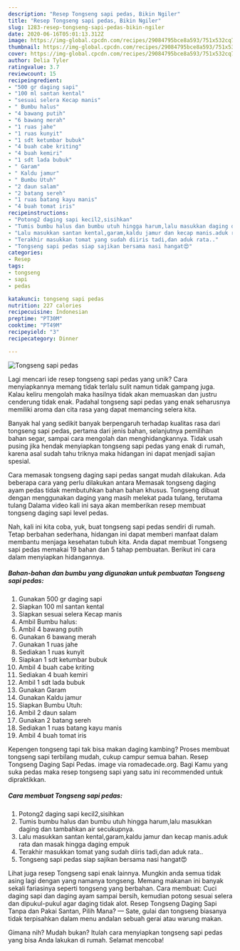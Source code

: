 ```yaml
---
description: "Resep Tongseng sapi pedas, Bikin Ngiler"
title: "Resep Tongseng sapi pedas, Bikin Ngiler"
slug: 1283-resep-tongseng-sapi-pedas-bikin-ngiler
date: 2020-06-16T05:01:13.312Z
image: https://img-global.cpcdn.com/recipes/29084795bce8a593/751x532cq70/tongseng-sapi-pedas-foto-resep-utama.jpg
thumbnail: https://img-global.cpcdn.com/recipes/29084795bce8a593/751x532cq70/tongseng-sapi-pedas-foto-resep-utama.jpg
cover: https://img-global.cpcdn.com/recipes/29084795bce8a593/751x532cq70/tongseng-sapi-pedas-foto-resep-utama.jpg
author: Delia Tyler
ratingvalue: 3.7
reviewcount: 15
recipeingredient:
- "500 gr daging sapi"
- "100 ml santan kental"
- "sesuai selera Kecap manis"
- " Bumbu halus"
- "4 bawang putih"
- "6 bawang merah"
- "1 ruas jahe"
- "1 ruas kunyit"
- "1 sdt ketumbar bubuk"
- "4 buah cabe kriting"
- "4 buah kemiri"
- "1 sdt lada bubuk"
- " Garam"
- " Kaldu jamur"
- " Bumbu Utuh"
- "2 daun salam"
- "2 batang sereh"
- "1 ruas batang kayu manis"
- "4 buah tomat iris"
recipeinstructions:
- "Potong2 daging sapi kecil2,sisihkan"
- "Tumis bumbu halus dan bumbu utuh hingga harum,lalu masukkan daging dan tambahkan air secukupnya."
- "Lalu masukkan santan kental,garam,kaldu jamur dan kecap manis.aduk rata dan masak hingga daging empuk"
- "Terakhir masukkan tomat yang sudah diiris tadi,dan aduk rata.."
- "Tongseng sapi pedas siap sajikan bersama nasi hangat😍"
categories:
- Resep
tags:
- tongseng
- sapi
- pedas

katakunci: tongseng sapi pedas 
nutrition: 227 calories
recipecuisine: Indonesian
preptime: "PT30M"
cooktime: "PT49M"
recipeyield: "3"
recipecategory: Dinner

---
```



![Tongseng sapi pedas](https://img-global.cpcdn.com/recipes/29084795bce8a593/751x532cq70/tongseng-sapi-pedas-foto-resep-utama.jpg)

Lagi mencari ide resep tongseng sapi pedas yang unik? Cara menyiapkannya memang tidak terlalu sulit namun tidak gampang juga. Kalau keliru mengolah maka hasilnya tidak akan memuaskan dan justru cenderung tidak enak. Padahal tongseng sapi pedas yang enak seharusnya memiliki aroma dan cita rasa yang dapat memancing selera kita.

Banyak hal yang sedikit banyak berpengaruh terhadap kualitas rasa dari tongseng sapi pedas, pertama dari jenis bahan, selanjutnya pemilihan bahan segar, sampai cara mengolah dan menghidangkannya. Tidak usah pusing jika hendak menyiapkan tongseng sapi pedas yang enak di rumah, karena asal sudah tahu triknya maka hidangan ini dapat menjadi sajian spesial.

Cara memasak tongseng daging sapi pedas sangat mudah dilakukan. Ada beberapa cara yang perlu dilakukan antara Memasak tongseng daging ayam pedas tidak membutuhkan bahan bahan khusus. Tongseng dibuat dengan menggunakan daging yang masih melekat pada tulang, terutama tulang Dalama video kali ini saya akan memberikan resep membuat tongseng daging sapi level pedas.


Nah, kali ini kita coba, yuk, buat tongseng sapi pedas sendiri di rumah. Tetap berbahan sederhana, hidangan ini dapat memberi manfaat dalam membantu menjaga kesehatan tubuh kita. Anda dapat membuat Tongseng sapi pedas memakai 19 bahan dan 5 tahap pembuatan. Berikut ini cara dalam menyiapkan hidangannya.

<!--inarticleads1-->

##### Bahan-bahan dan bumbu yang digunakan untuk pembuatan Tongseng sapi pedas:

1. Gunakan 500 gr daging sapi
1. Siapkan 100 ml santan kental
1. Siapkan sesuai selera Kecap manis
1. Ambil  Bumbu halus:
1. Ambil 4 bawang putih
1. Gunakan 6 bawang merah
1. Gunakan 1 ruas jahe
1. Sediakan 1 ruas kunyit
1. Siapkan 1 sdt ketumbar bubuk
1. Ambil 4 buah cabe kriting
1. Sediakan 4 buah kemiri
1. Ambil 1 sdt lada bubuk
1. Gunakan  Garam
1. Gunakan  Kaldu jamur
1. Siapkan  Bumbu Utuh:
1. Ambil 2 daun salam
1. Gunakan 2 batang sereh
1. Sediakan 1 ruas batang kayu manis
1. Ambil 4 buah tomat iris


Kepengen tongseng tapi tak bisa makan daging kambing? Proses membuat tongseng sapi terbilang mudah, cukup campur semua bahan. Resep Tongseng Daging Sapi Pedas. image via romadecade.org. Bagi Kamu yang suka pedas maka resep tongseng sapi yang satu ini recommended untuk dipraktikkan. 

<!--inarticleads2-->

##### Cara membuat Tongseng sapi pedas:

1. Potong2 daging sapi kecil2,sisihkan
1. Tumis bumbu halus dan bumbu utuh hingga harum,lalu masukkan daging dan tambahkan air secukupnya.
1. Lalu masukkan santan kental,garam,kaldu jamur dan kecap manis.aduk rata dan masak hingga daging empuk
1. Terakhir masukkan tomat yang sudah diiris tadi,dan aduk rata..
1. Tongseng sapi pedas siap sajikan bersama nasi hangat😍


Lihat juga resep Tongseng sapi enak lainnya. Mungkin anda semua tidak asing lagi dengan yang namanya tongseng. Memang makanan ini banyak sekali fariasinya seperti tongseng yang berbahan. Cara membuat: Cuci daging sapi dan daging ayam sampai bersih, kemudian potong sesuai selera dan dipukul-pukul agar daging tidak alot. Resep Tongseng Daging Sapi Tanpa dan Pakai Santan, Pilih Mana? — Sate, gulai dan tongseng biasanya tidak terpisahkan dalam menu andalan sebuah gerai atau warung makan. 

Gimana nih? Mudah bukan? Itulah cara menyiapkan tongseng sapi pedas yang bisa Anda lakukan di rumah. Selamat mencoba!
